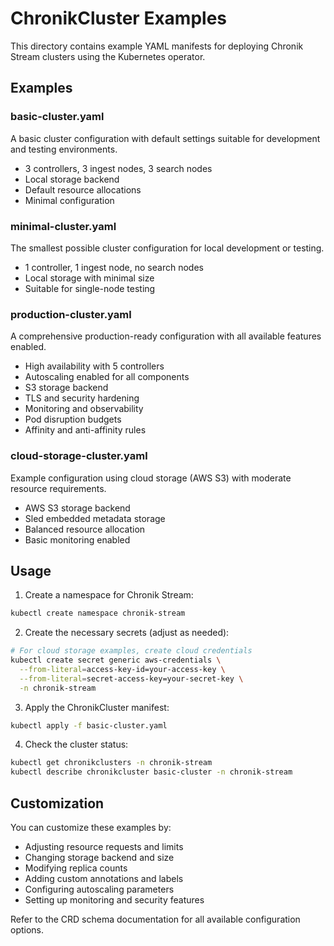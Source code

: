 # ChronikCluster Examples

This directory contains example YAML manifests for deploying Chronik Stream clusters using the Kubernetes operator.

## Examples

### basic-cluster.yaml
A basic cluster configuration with default settings suitable for development and testing environments.

- 3 controllers, 3 ingest nodes, 3 search nodes
- Local storage backend
- Default resource allocations
- Minimal configuration

### minimal-cluster.yaml
The smallest possible cluster configuration for local development or testing.

- 1 controller, 1 ingest node, no search nodes
- Local storage with minimal size
- Suitable for single-node testing

### production-cluster.yaml
A comprehensive production-ready configuration with all available features enabled.

- High availability with 5 controllers
- Autoscaling enabled for all components
- S3 storage backend
- TLS and security hardening
- Monitoring and observability
- Pod disruption budgets
- Affinity and anti-affinity rules

### cloud-storage-cluster.yaml
Example configuration using cloud storage (AWS S3) with moderate resource requirements.

- AWS S3 storage backend
- Sled embedded metadata storage
- Balanced resource allocation
- Basic monitoring enabled

## Usage

1. Create a namespace for Chronik Stream:
```bash
kubectl create namespace chronik-stream
```

2. Create the necessary secrets (adjust as needed):
```bash
# For cloud storage examples, create cloud credentials
kubectl create secret generic aws-credentials \
  --from-literal=access-key-id=your-access-key \
  --from-literal=secret-access-key=your-secret-key \
  -n chronik-stream
```

3. Apply the ChronikCluster manifest:
```bash
kubectl apply -f basic-cluster.yaml
```

4. Check the cluster status:
```bash
kubectl get chronikclusters -n chronik-stream
kubectl describe chronikcluster basic-cluster -n chronik-stream
```

## Customization

You can customize these examples by:

- Adjusting resource requests and limits
- Changing storage backend and size
- Modifying replica counts
- Adding custom annotations and labels
- Configuring autoscaling parameters
- Setting up monitoring and security features

Refer to the CRD schema documentation for all available configuration options.